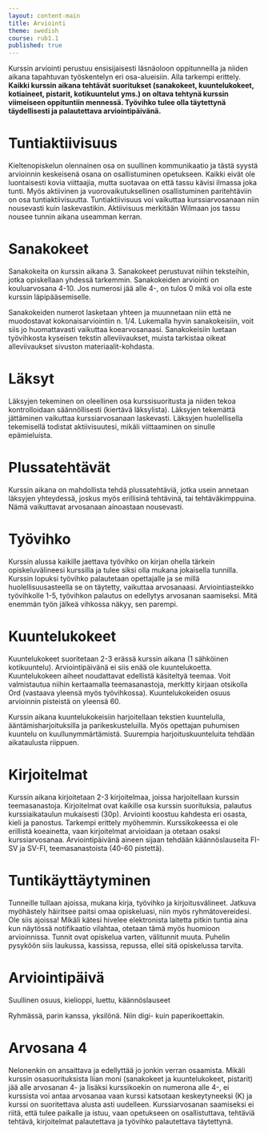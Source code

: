 ```yaml
---
layout: content-main
title: Arviointi
theme: swedish
course: rub1.1
published: true
---
```

Kurssin arviointi perustuu ensisijaisesti läsnäoloon oppitunneilla ja niiden
aikana tapahtuvan työskentelyn eri osa-alueisiin. Alla tarkempi erittely. **Kaikki kurssin aikana tehtävät suoritukset (sanakokeet, kuuntelukokeet, kotiaineet, pistarit, kotikuuntelut yms.) on oltava tehtynä kurssin viimeiseen oppituntiin mennessä. Työvihko tulee olla täytettynä täydellisesti ja palautettava arviointipäivänä.**

# Tuntiaktiivisuus
Kieltenopiskelun olennainen osa on suullinen kommunikaatio ja tästä syystä
arvioinnin keskeisenä osana on osallistuminen opetukseen. Kaikki eivät ole
luontaisesti kovia viittaajia, mutta suotavaa on että tassu kävisi ilmassa joka
tunti. Myös aktiivinen ja vuorovaikutuksellinen osallistuminen paritehtäviin on
osa tuntiaktiivisuutta. Tuntiaktiivisuus voi vaikuttaa kurssiarvosanaan niin
nousevasti kuin laskevastikin. Aktiivisuus merkitään Wilmaan jos tassu nousee tunnin aikana useamman kerran. 

# Sanakokeet
Sanakokeita on kurssin aikana 3. Sanakokeet perustuvat niihin teksteihin,
jotka opiskellaan yhdessä tarkemmin. Sanakokeiden arviointi on kouluarvosana
4-10. Jos numerosi jää alle 4-, on tulos 0 mikä voi olla este kurssin läpipääsemiselle.

Sanakokeiden numerot lasketaan yhteen ja muunnetaan niin että ne muodostavat
kokonaisarviointiin n. 1/4. Lukemalla hyvin sanakokeisiin, voit siis jo huomattavasti vaikuttaa koearvosanaasi. Sanakokeisiin luetaan työvihkosta kyseisen tekstin alleviivaukset, muista tarkistaa oikeat alleviivaukset sivuston materiaalit-kohdasta.

# Läksyt
Läksyjen tekeminen on oleellinen osa kurssisuoritusta ja niiden tekoa
kontrolloidaan säännöllisesti (kiertävä läksylista). Läksyjen tekemättä jättäminen vaikuttaa kurssiarvosanaan laskevasti. Läksyjen huolellisella tekemisellä todistat aktiivisuutesi, mikäli viittaaminen on sinulle epämieluista. 

# Plussatehtävät
Kurssin aikana on mahdollista tehdä plussatehtäviä, jotka usein annetaan
läksyjen yhteydessä, joskus myös erillisinä tehtävinä, tai tehtäväkimppuina.
Nämä vaikuttavat arvosanaan ainoastaan nousevasti.

# Työvihko
Kurssin alussa kaikille jaettava työvihko on kirjan ohella tärkein opiskeluvälineesi
kurssilla ja tulee siksi olla mukana jokaisella tunnilla. Kurssin lopuksi työvihko
palautetaan opettajalle ja se millä huolellisuusasteella se on täytetty, vaikuttaa
arvosanaasi. Arviointiasteikko työvihkolle 1-5, työvihkon palautus on edellytys arvosanan saamiseksi. Mitä enemmän työn jälkeä vihkossa näkyy, sen parempi.

# Kuuntelukokeet
Kuuntelukokeet suoritetaan 2-3 erässä kurssin aikana (1 sähköinen kotikuuntelu). Arviointipäivänä ei siis enää
ole kuuntelukoetta. Kuuntelukokeen aiheet noudattavat edellistä
käsiteltyä teemaa. Voit valmistautua niihin kertaamalla teemasanastoja, merkitty
kirjaan otsikolla Ord (vastaava yleensä myös työvihkossa). Kuuntelukokeiden osuus arvioinnin pisteistä on yleensä 60.

Kurssin aikana kuuntelukokeisiin harjoitellaan tekstien kuuntelulla, ääntämisharjoituksilla ja parikeskusteluilla. Myös opettajan puhumisen kuuntelu on kuullunymmärtämistä. Suurempia harjoituskuunteluita tehdään aikataulusta riippuen.

# Kirjoitelmat
Kurssin aikana kirjoitetaan 2-3 kirjoitelmaa, joissa harjoitellaan kurssin teemasanastoja. Kirjoitelmat ovat kaikille osa kurssin suorituksia, palautus kurssiaikataulun mukaisesti (30p). Arviointi koostuu kahdesta eri osasta, kieli ja panostus. Tarkempi erittely myöhemmin. Kurssikokeessa ei ole erillistä koeainetta, vaan kirjoitelmat arvioidaan ja otetaan osaksi kurssiarvosanaa. Arviointipäivänä aineen sijaan tehdään käännöslauseita FI-SV ja SV-FI, teemasanastoista (40-60 pistettä).

# Tuntikäyttäytyminen
Tunneille tullaan ajoissa, mukana kirja, työvihko ja kirjoitusvälineet. Jatkuva
myöhästely häiritsee paitsi omaa opiskeluasi, niin myös ryhmätovereidesi. Ole siis ajoissa! Mikäli kätesi hivelee elektronista laitetta pitkin tuntia aina kun näytössä notifikaatio vilahtaa, otetaan tämä myös huomioon arvioinnissa.
Tunnit ovat opiskelua varten, välitunnit muuta. Puhelin pysyköön siis laukussa, kassissa, repussa, ellei sitä opiskelussa tarvita.

# Arviointipäivä
Suullinen osuus, kielioppi, luettu, käännöslauseet

Ryhmässä, parin kanssa, yksilönä. Niin digi- kuin paperikoettakin.

# Arvosana 4
Nelonenkin on ansaittava ja edellyttää jo jonkin verran osaamista. Mikäli kurssin
osasuorituksista liian moni (sanakokeet ja kuuntelukokeet, pistarit) jää alle arvosanan 4- ja lisäksi
kurssikoekin on numerona alle 4-, ei kurssista voi antaa arvosanaa vaan kurssi
katsotaan keskeytyneeksi (K) ja kurssi on suoritettava alusta asti uudelleen. Kurssiarvosanan saamiseksi ei riitä, että tulee paikalle ja istuu, vaan opetukseen on osallistuttava, tehtäviä tehtävä, kirjoitelmat palautettava ja työvihko palautettava täytettynä.
